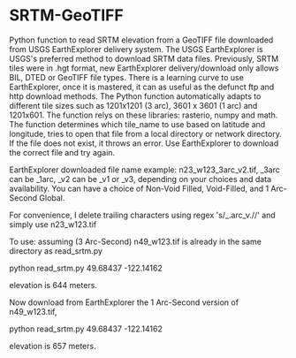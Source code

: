 # SRTM-GeoTIFF
Python function to read SRTM elevation from a GeoTIFF file downloaded from USGS EarthExplorer delivery system.
The USGS EarthExplorer is USGS's preferred method to download SRTM data files. Previously, SRTM tiles were in .hgt format, new EarthExplorer delivery/download only allows BIL, DTED or GeoTIFF file types.
There is a learning curve to use EarthExplorer, once it is mastered, it can as useful as the defunct ftp and http download methods.
The Python function automatically adapts to different tile sizes such as 1201x1201 (3 arc), 3601 x 3601 (1 arc) and 1201x601.
The function relys on these libraries: rasterio, numpy and math.
The function determines which tile_name to use based on latitude and longitude, tries to open that file from a local directory or network directory. If the file does not exist, it throws an error. Use EarthExplorer to download the correct file and try again.

EarthExplorer downloaded file name example: n23_w123_3arc_v2.tif, _3arc can be _1arc, _v2 can be _v1 or _v3, depending on your choices and data availability. 
You can have a choice of Non-Void Filled, Void-Filled, and 1 Arc-Second Global.

For convenience, I delete trailing characters using regex 's/_.arc_v.//'  and simply use n23_w123.tif

To use:
assuming (3 Arc-Second) n49_w123.tif is already in the same directory as read_srtm.py

python read_srtm.py 49.68437 -122.14162

elevation is 644 meters.

Now download from EarthExplorer the 1 Arc-Second version of  n49_w123.tif,

python read_srtm.py 49.68437 -122.14162

elevation is 657 meters.
